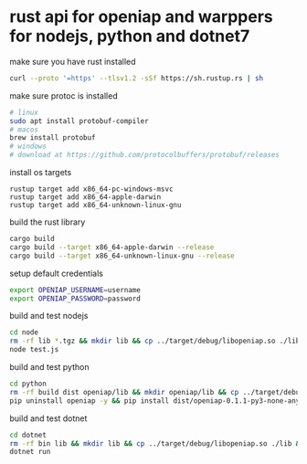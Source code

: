 # rust api for openiap and warppers for nodejs, python and dotnet7

make sure you have rust installed
```bash
curl --proto '=https' --tlsv1.2 -sSf https://sh.rustup.rs | sh
```
make sure protoc is installed
```bash
# linux
sudo apt install protobuf-compiler
# macos
brew install protobuf
# windows
# download at https://github.com/protocolbuffers/protobuf/releases
```
install os targets
```
rustup target add x86_64-pc-windows-msvc
rustup target add x86_64-apple-darwin
rustup target add x86_64-unknown-linux-gnu

```

build the rust library
```bash
cargo build
cargo build --target x86_64-apple-darwin --release
cargo build --target x86_64-unknown-linux-gnu --release
```
setup default credentials

```bash
export OPENIAP_USERNAME=username
export OPENIAP_PASSWORD=password
```

build and test nodejs
```bash
cd node
rm -rf lib *.tgz && mkdir lib && cp ../target/debug/libopeniap.so ./lib && cp ../target/debug/libopeniap.dylib ./lib && npm pack
node test.js
```


build and test python
```bash
cd python
rm -rf build dist openiap/lib && mkdir openiap/lib && cp ../target/debug/libopeniap.so ./openiap/lib && cp ../target/debug/libopeniap.dylib ./lib && python -m build --wheel
pip uninstall openiap -y && pip install dist/openiap-0.1.1-py3-none-any.whl && python test.py

```

build and test dotnet
```bash
cd dotnet
rm -rf bin lib && mkdir lib && cp ../target/debug/libopeniap.so ./lib && cp ../target/debug/libopeniap.dylib ./lib && dotnet build && dotnet pack -p:NuspecFile=openiap.nuspec
dotnet run
```